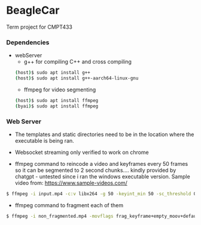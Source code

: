 # BeagleCar
Term project for CMPT433


### Dependencies
- webServer
    - g++ for compiling C++ and cross compiling
    ```bash
    (host)$ sudo apt install g++ 
    (host)$ sudo apt install g++-aarch64-linux-gnu
    ```
    - ffmpeg for video segmenting
    ```bash
    (host)$ sudo apt install ffmpeg
    (byai)$ sudo apt install ffmpeg
    ```

### Web Server
- The templates and static directories need to be in the location where the executable is being ran. 

- Websocket streaming only verified to work on chrome
- ffmpeg command to reincode a video and keyframes every 50 frames so it can be segmented to 2 second chunks.... kindly provided by chatgpt - untested since i ran the windows executable version. Sample video from: https://www.sample-videos.com/
```bash 
$ ffmpeg -i input.mp4 -c:v libx264 -g 50 -keyint_min 50 -sc_threshold 0 -f segment -segment_time 2 output%03d.mp4
```
- ffmpeg command to fragment each of them
```bash
$ ffmpeg -i non_fragmented.mp4 -movflags frag_keyframe+empty_moov+default_base_moof fragmented.mp4
```

